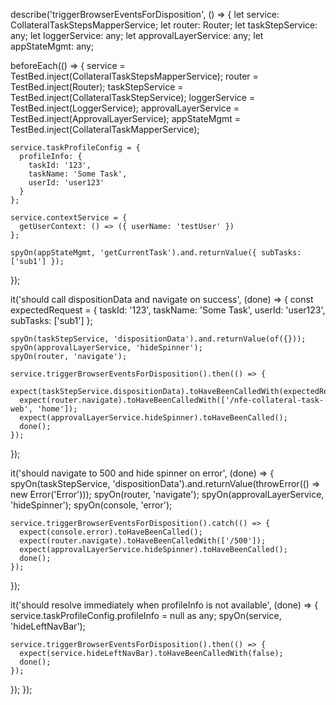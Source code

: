 describe('triggerBrowserEventsForDisposition', () => {
  let service: CollateralTaskStepsMapperService;
  let router: Router;
  let taskStepService: any;
  let loggerService: any;
  let approvalLayerService: any;
  let appStateMgmt: any;

  beforeEach(() => {
    service = TestBed.inject(CollateralTaskStepsMapperService);
    router = TestBed.inject(Router);
    taskStepService = TestBed.inject(CollateralTaskStepService);
    loggerService = TestBed.inject(LoggerService);
    approvalLayerService = TestBed.inject(ApprovalLayerService);
    appStateMgmt = TestBed.inject(CollateralTaskMapperService);

    service.taskProfileConfig = {
      profileInfo: {
        taskId: '123',
        taskName: 'Some Task',
        userId: 'user123'
      }
    };

    service.contextService = {
      getUserContext: () => ({ userName: 'testUser' })
    };

    spyOn(appStateMgmt, 'getCurrentTask').and.returnValue({ subTasks: ['sub1'] });
  });

  it('should call dispositionData and navigate on success', (done) => {
    const expectedRequest = {
      taskId: '123',
      taskName: 'Some Task',
      userId: 'user123',
      subTasks: ['sub1']
    };

    spyOn(taskStepService, 'dispositionData').and.returnValue(of({}));
    spyOn(approvalLayerService, 'hideSpinner');
    spyOn(router, 'navigate');

    service.triggerBrowserEventsForDisposition().then(() => {
      expect(taskStepService.dispositionData).toHaveBeenCalledWith(expectedRequest);
      expect(router.navigate).toHaveBeenCalledWith(['/nfe-collateral-task-web', 'home']);
      expect(approvalLayerService.hideSpinner).toHaveBeenCalled();
      done();
    });
  });

  it('should navigate to 500 and hide spinner on error', (done) => {
    spyOn(taskStepService, 'dispositionData').and.returnValue(throwError(() => new Error('Error')));
    spyOn(router, 'navigate');
    spyOn(approvalLayerService, 'hideSpinner');
    spyOn(console, 'error');

    service.triggerBrowserEventsForDisposition().catch(() => {
      expect(console.error).toHaveBeenCalled();
      expect(router.navigate).toHaveBeenCalledWith(['/500']);
      expect(approvalLayerService.hideSpinner).toHaveBeenCalled();
      done();
    });
  });

  it('should resolve immediately when profileInfo is not available', (done) => {
    service.taskProfileConfig.profileInfo = null as any;
    spyOn(service, 'hideLeftNavBar');

    service.triggerBrowserEventsForDisposition().then(() => {
      expect(service.hideLeftNavBar).toHaveBeenCalledWith(false);
      done();
    });
  });
});
